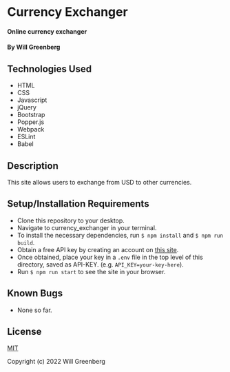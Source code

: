 # Currency Exchanger

#### Online currency exchanger

#### By Will Greenberg

## Technologies Used

* HTML
* CSS
* Javascript
* jQuery
* Bootstrap
* Popper.js
* Webpack
* ESLint
* Babel

## Description

This site allows users to exchange from USD to other currencies.

## Setup/Installation Requirements

* Clone this repository to your desktop.
* Navigate to currency_exchanger in your terminal.
* To install the necessary dependencies, run `$ npm install` and `$ npm run build`.
* Obtain a free API key by creating an account on [this site](https://www.exchangerate-api.com/).
* Once obtained, place your key in a `.env` file in the top level of this directory, saved as API-KEY. (e.g. `API_KEY=your-key-here`).
* Run `$ npm run start` to see the site in your browser.

## Known Bugs

* None so far.

## License

[MIT](https://opensource.org/licenses/MIT)

Copyright (c) 2022 Will Greenberg